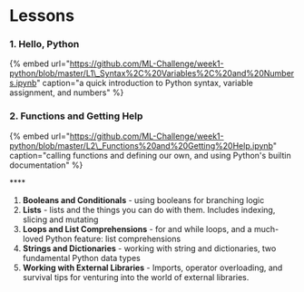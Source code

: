 # Lessons

### 1. **Hello, Python**

{% embed url="https://github.com/ML-Challenge/week1-python/blob/master/L1\_Syntax%2C%20Variables%2C%20and%20Numbers.ipynb" caption="a quick introduction to Python syntax, variable assignment, and numbers" %}

### **2. Functions and Getting Help**

{% embed url="https://github.com/ML-Challenge/week1-python/blob/master/L2\_Functions%20and%20Getting%20Help.ipynb" caption="calling functions and defining our own, and using Python\'s builtin documentation" %}

\*\*\*\*



1. **Booleans and Conditionals** - using booleans for branching logic
2. **Lists** - lists and the things you can do with them. Includes indexing, slicing and mutating
3. **Loops and List Comprehensions** - for and while loops, and a much-loved Python feature: list comprehensions
4. **Strings and Dictionaries** - working with string and dictionaries, two fundamental Python data types
5. **Working with External Libraries** - Imports, operator overloading, and survival tips for venturing into the world of external libraries.

